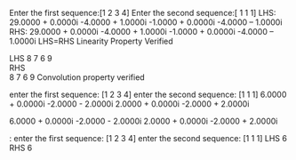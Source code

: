 
Enter the first sequence:[1 2 3 4] Enter the second sequence:[ 1 1 1] LHS: 
29.0000 + 0.0000i  -4.0000 + 1.0000i  -1.0000 + 0.0000i  -4.0000 – 1.0000i RHS: 
29.0000 + 0.0000i  -4.0000 + 1.0000i  -1.0000 + 0.0000i  -4.0000 – 1.0000i 
LHS=RHS 
Linearity Property Verified 

LHS 8     7     6     9  
RHS   
8     7     6     9 
 Convolution property verified 

enter the first sequence: 
[1 2 3 4] enter the second sequence: 
[1 1 1] 
   6.0000 + 0.0000i  -2.0000 - 2.0000i   2.0000 + 0.0000i  -2.0000 + 2.0000i 
 
   6.0000 + 0.0000i  -2.0000 - 2.0000i   2.0000 + 0.0000i  -2.0000 + 2.0000i 

: enter the first sequence: [1 2 3 4] enter the second sequence: 
[1 1 1] 
LHS 
     6 
RHS 
     6 

